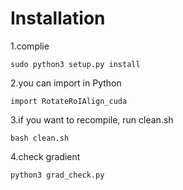 # Installation
1.complie
```
sudo python3 setup.py install
```

2.you can import in Python
```
import RotateRoIAlign_cuda
```

3.if you want to recompile, run clean.sh
```
bash clean.sh
```

4.check gradient
```
python3 grad_check.py
```

